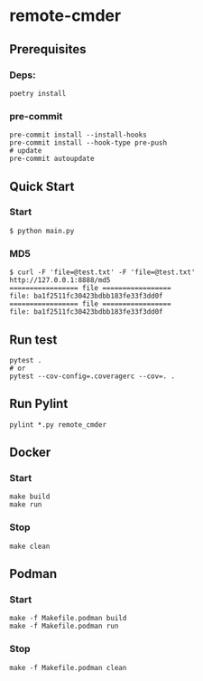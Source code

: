 # remote-cmder

## Prerequisites

### Deps:

```shell
poetry install
```

### pre-commit

```shell
pre-commit install --install-hooks
pre-commit install --hook-type pre-push
# update
pre-commit autoupdate
```

## Quick Start

### Start

```shell
$ python main.py
```

### MD5

```shell
$ curl -F 'file=@test.txt' -F 'file=@test.txt' http://127.0.0.1:8888/md5
================= file =================
file: ba1f2511fc30423bdbb183fe33f3dd0f
================= file =================
file: ba1f2511fc30423bdbb183fe33f3dd0f
```

## Run test

```shell
pytest .
# or
pytest --cov-config=.coveragerc --cov=. .
```

## Run Pylint

```shell
pylint *.py remote_cmder
```

## Docker

### Start

```shell
make build
make run
```

### Stop

```shell
make clean
```

## Podman

### Start

```shell
make -f Makefile.podman build
make -f Makefile.podman run
```

### Stop

```shell
make -f Makefile.podman clean
```
